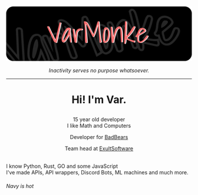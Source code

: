 [![Header](https://raw.githubusercontent.com/VarMonke/VarMonke/main/github.png "Header")](https://varmonke.me)
<p align="center"><i>Inactivity serves no purpose whatsoever.</i></p>

---
<h1>
<p align="center">
Hi! I'm <b>Var</b>.
</p>
</h1>
<p align="center"> 15 year old developer<br>
I like Math and Computers
<br>
<p align="center">Developer for <a href="https://badbears.io" target="_blank">BadBears</a> </p>
<p align="center">Team head at <a href="https://exultsoftware.com" target="_blank">ExultSoftware</a> </p>
<br>
I know Python, Rust, GO and some JavaScript <br>
I've made APIs, API wrappers, Discord Bots, ML machines and much more. <br>
</p>
<h6> Navy is hot </h6>
